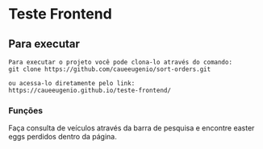# Teste Frontend

## Para executar

```
Para executar o projeto você pode clona-lo através do comando:
git clone https://github.com/caueeugenio/sort-orders.git

ou acessa-lo diretamente pelo link: 
https://caueeugenio.github.io/teste-frontend/
```

### Funções

Faça consulta de veículos através da barra de pesquisa e encontre easter eggs perdidos dentro da página.





